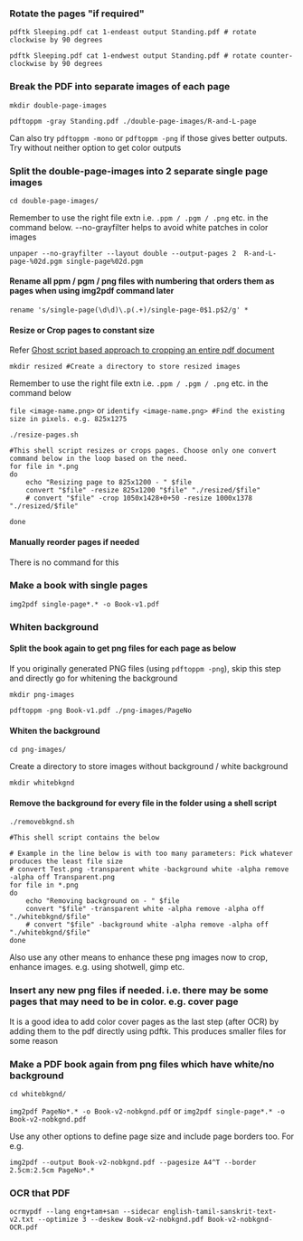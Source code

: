 ### Rotate the pages "if required"
`pdftk Sleeping.pdf cat 1-endeast output Standing.pdf # rotate clockwise by 90 degrees`

`pdftk Sleeping.pdf cat 1-endwest output Standing.pdf # rotate counter-clockwise by 90 degrees`


### Break the PDF into separate images of each page
`mkdir double-page-images`

`pdftoppm -gray Standing.pdf ./double-page-images/R-and-L-page`

Can also try `pdftoppm -mono` or `pdftoppm -png` if those gives better outputs. Try without neither option to get color outputs

### Split the double-page-images into 2 separate single page images
`cd double-page-images/`

Remember to use the right file extn i.e. `.ppm / .pgm / .png` etc. in the command below.  --no-grayfilter helps to avoid white patches in color images

`unpaper --no-grayfilter --layout double --output-pages 2  R-and-L-page-%02d.pgm single-page%02d.pgm`
 
#### Rename all ppm / pgm / png files with numbering that orders them as pages when using img2pdf command later
`rename 's/single-page(\d\d)\.p(.+)/single-page-0$1.p$2/g' *`

#### Resize or Crop pages to constant size

Refer [Ghost script based approach to cropping an entire pdf document](https://askubuntu.com/questions/124692/command-line-tool-to-crop-pdf-files)

`mkdir resized #Create a directory to store resized images`

Remember to use the right file extn i.e. `.ppm / .pgm / .png` etc. in the command below 

`file <image-name.png>` or `identify <image-name.png> #Find the existing size in pixels. e.g. 825x1275`

`./resize-pages.sh`

```
#This shell script resizes or crops pages. Choose only one convert command below in the loop based on the need.
for file in *.png
do
    echo "Resizing page to 825x1200 - " $file
    convert "$file" -resize 825x1200 "$file" "./resized/$file"
    # convert "$file" -crop 1050x1428+0+50 -resize 1000x1378 "./resized/$file"
    
done
```


#### Manually reorder pages if needed
There is no command for this
  
### Make a book with single pages
`img2pdf single-page*.* -o Book-v1.pdf`

### Whiten background
 
#### Split the book again to get png files for each page as below
If you originally generated PNG files (using `pdftoppm -png`), skip this step and directly go for whitening the background

`mkdir png-images`

`pdftoppm -png Book-v1.pdf ./png-images/PageNo`

#### Whiten the background
`cd png-images/`

Create a directory to store images without background / white background 

`mkdir whitebkgnd`
 
#### Remove the background for every file in the folder using a shell script
`./removebkgnd.sh`

```
#This shell script contains the below

# Example in the line below is with too many parameters: Pick whatever produces the least file size 
# convert Test.png -transparent white -background white -alpha remove -alpha off Transparent.png
for file in *.png
do
    echo "Removing background on - " $file
    convert "$file" -transparent white -alpha remove -alpha off "./whitebkgnd/$file"
    # convert "$file" -background white -alpha remove -alpha off "./whitebkgnd/$file"    
done
```
Also use any other means to enhance these png images now to crop, enhance images. e.g. using shotwell, gimp etc.

### Insert any new png files if needed. i.e. there may be some pages that may need to be in color. e.g. cover page
It is a good idea to add color cover pages as the last step (after OCR) by adding them to the pdf directly using pdftk. This produces smaller files for some reason

### Make a PDF book again from png files which have white/no background
`cd whitebkgnd/`

`img2pdf PageNo*.* -o Book-v2-nobkgnd.pdf` or `img2pdf single-page*.* -o Book-v2-nobkgnd.pdf`

Use any other options to define page size and include page borders too. For e.g.

`img2pdf --output Book-v2-nobkgnd.pdf --pagesize A4^T --border 2.5cm:2.5cm PageNo*.*`

### OCR that PDF 
`ocrmypdf --lang eng+tam+san --sidecar english-tamil-sanskrit-text-v2.txt --optimize 3 --deskew Book-v2-nobkgnd.pdf Book-v2-nobkgnd-OCR.pdf`

